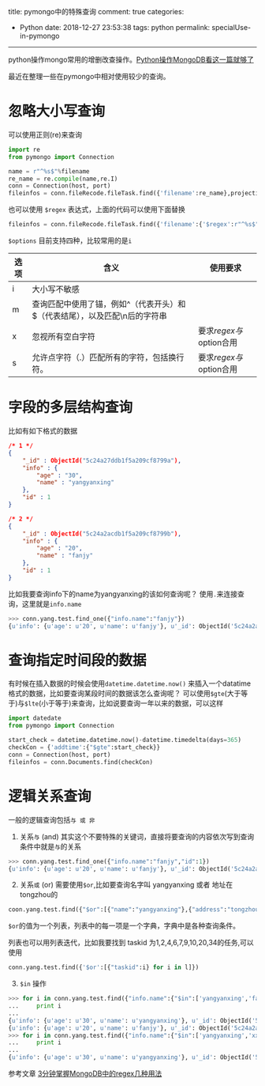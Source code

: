 title: pymongo中的特殊查询
comment: true
categories:
  - Python
date: 2018-12-27 23:53:38
tags: python
permalink: specialUse-in-pymongo

---
python操作mongo常用的增删改查操作。[Python操作MongoDB看这一篇就够了](https://juejin.im/post/5addbd0e518825671f2f62ee)

最近在整理一些在pymongo中相对使用较少的查询。

<!-- more -->

# 忽略大小写查询

可以使用正则(re)来查询

``` python 
import re
from pymongo import Connection

name = r"^%s$"%filename
re_name = re.compile(name,re.I)
conn = Connection(host, port)
fileinfos = conn.fileRecode.fileTask.find({'filename':re_name},projection={'_id': False})

```

也可以使用 `$regex` 表达式，上面的代码可以使用下面替换
``` python 
fileinfos = conn.fileRecode.fileTask.find({'filename':{'$regex':r"^%s$"%filename,'$options':"i"}},projection={'_id': False})

```

`$options` 目前支持四种，比较常用的是`i `

| 选项 | 含义 | 使用要求 |
| ------ | ------ | ------ |
|i       |大小写不敏感|     |
|m       |查询匹配中使用了锚，例如^（代表开头）和$（代表结尾），以及匹配\n后的字符串|
|x       |忽视所有空白字符  |要求$regex与$option合用
|s       |允许点字符（.）匹配所有的字符，包括换行符。|要求$regex与$option合用


# 字段的多层结构查询

比如有如下格式的数据
``` json
/* 1 */
{
    "_id" : ObjectId("5c24a27ddb1f5a209cf8799a"),
    "info" : {
        "age" : "30",
        "name" : "yangyanxing"
    },
    "id" : 1
}

/* 2 */
{
    "_id" : ObjectId("5c24a2acdb1f5a209cf8799b"),
    "info" : {
        "age" : "20",
        "name" : "fanjy"
    },
    "id" : 1
}

```
比如我要查询info下的name为yangyanxing的该如何查询呢？
使用`.`来连接查询，这里就是`info.name`
``` python 
>>> conn.yang.test.find_one({"info.name":"fanjy"})
{u'info': {u'age': u'20', u'name': u'fanjy'}, u'_id': ObjectId('5c24a2acdb1f5a209cf8799b'), u'id': 1}

```


# 查询指定时间段的数据

有时候在插入数据的时候会使用`datetime.datetime.now()` 来插入一个datatime格式的数据，比如要查询某段时间的数据该怎么查询呢？
可以使用`$gte`(大于等于)与`$lte`(小于等于)来查询，比如说要查询一年以来的数据，可以这样
``` python 
import datedate
from pymongo import Connection

start_check = datetime.datetime.now()-datetime.timedelta(days=365)
checkCon = {'addtime':{"$gte":start_check}}
conn = Connection(host, port)
fileinfos = conn.Documents.find(checkCon)

```


# 逻辑关系查询
一般的逻辑查询包括`与 或 非`
1. 关系`与` (and)
其实这个不要特殊的关键词，直接将要查询的内容依次写到查询条件中就是`与`的关系
``` python
>>> conn.yang.test.find_one({"info.name":"fanjy","id":1})
{u'info': {u'age': u'20', u'name': u'fanjy'}, u'_id': ObjectId('5c24a2acdb1f5a209cf8799b'), u'id': 1}
```

2. 关系`或` (or) 需要使用`$or`,比如要查询名字叫 yangyanxing 或者 地址在tongzhou的

``` python 
coon.yang.test.find({"$or":[{"name":"yangyanxing"},{"address":"tongzhou"}]})

```
`$or`的值为一个列表，列表中的每一项是一个字典，字典中是各种查询条件。

列表也可以用列表迭代，比如我要找到 taskid 为1,2,4,6,7,9,10,20,34的任务,可以使用
``` python 
conn.yang.test.find({'$or':[{"taskid":i} for i in l]})
```

3. `$in` 操作
``` python 
>>> for i in conn.yang.test.find({"info.name":{"$in":['yangyanxing','fanjy']}}):
...     print i
...
{u'info': {u'age': u'30', u'name': u'yangyanxing'}, u'_id': ObjectId('5c24a27ddb1f5a209cf8799a'), u'id': 1}
{u'info': {u'age': u'20', u'name': u'fanjy'}, u'_id': ObjectId('5c24a2acdb1f5a209cf8799b'), u'id': 1}
>>> for i in conn.yang.test.find({"info.name":{"$in":['yangyanxing','xxxxx']}}):
...     print i
...
{u'info': {u'age': u'30', u'name': u'yangyanxing'}, u'_id': ObjectId('5c24a27ddb1f5a209cf8799a'), u'id': 1}

```

参考文章
[3分钟掌握MongoDB中的regex几种用法](http://blog.51cto.com/suifu/2070686)







